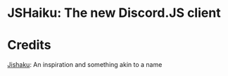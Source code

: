 # JSHaiku: The new Discord.JS client


# Credits
[Jishaku](https://github.com/Gorialis/jishaku): An inspiration and something akin to a name<br/>